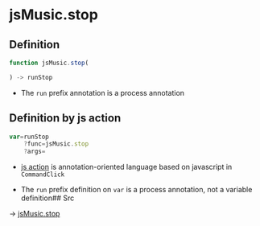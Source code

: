 # jsMusic.stop

## Definition

```js.js
function jsMusic.stop(

) -> runStop
```

- The `run` prefix annotation is a process annotation
## Definition by js action

```js.js
var=runStop
	?func=jsMusic.stop
	?args=

```

- [js action](#) is annotation-oriented language based on javascript in `CommandClick`

- The `run` prefix definition on `var` is a process annotation, not a variable definition## Src

-> [jsMusic.stop](https://github.com/puutaro/CommandClick/blob/master/app/src/main/java/com/puutaro/commandclick/fragment_lib/terminal_fragment/js_interface/JsMusic.kt#L36)



